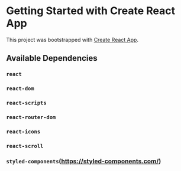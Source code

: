 # Getting Started with Create React App

This project was bootstrapped with [Create React App](https://github.com/facebook/create-react-app).

## Available Dependencies

### `react`

### `react-dom`

### `react-scripts`

### `react-router-dom`

### `react-icons`

### `react-scroll`

### `styled-components`(https://styled-components.com/)
